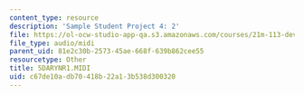 ```yaml
---
content_type: resource
description: 'Sample Student Project 4: 2'
file: https://ol-ocw-studio-app-qa.s3.amazonaws.com/courses/21m-113-developing-musical-structures-fall-2002/c67de10adb70418b22a13b538d300320_5DARYNR1.MIDI
file_type: audio/midi
parent_uid: 81e2c30b-2573-45ae-668f-639b862cee55
resourcetype: Other
title: 5DARYNR1.MIDI
uid: c67de10a-db70-418b-22a1-3b538d300320
---
```

